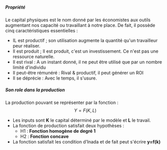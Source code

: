 ##### Propriété
Le capital physiques est le nom donné par les économistes aux outils augmentant nos capacité ou travaillant à notre place. 
De fait, il possède cinq caractéristiques essentielles :
- IL est productif ; son utilisation augmente la quantité qu'un travailleur peur réaliser.
- Il est produit ; Il est produit, c'est un investissement. Ce n'est pas une ressource naturelle.
- Il est rival : A un instant donné, il ne peut être utilisé que par un nombre limité d'individu
- Il peut-être rémunéré : Rival & productif, il peut générer un ROI
- Il se déprécie : Avec le temps, il s'usure.

##### Son role dans la production
La production pouvant se représenter par la fonction : $$ Y = F(K,L)$$
- Les inputs sont **K** le capital déterminé par le modèle et **L** le travail.
- La fonction de production satisfait deux hypothèses :
	- H1 : **Fonction homogène de degré 1**
	- H2 : **Fonction concave**
- La fonction satisfait les condition d'Inada et de fait peut s'écrire **y=f(k)**
